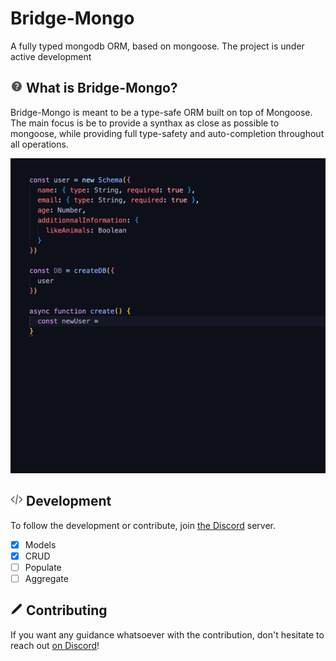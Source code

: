# Bridge-Mongo
A fully typed mongodb ORM, based on mongoose. The project is under active development

<h2>
<img src="/img/question.svg" height="20" />
What is Bridge-Mongo?
</h2>

Bridge-Mongo is meant to be a type-safe ORM built on top of Mongoose. The main focus is be to provide a synthax as close as possible to mongoose, while providing full type-safety and auto-completion throughout all operations. 

<img src="/img/bridge-mongo-gif.gif" />

<h2>
<img src="/img/development.svg"
<svg xmlns="http://www.w3.org/2000/svg" viewBox="0 0 20 20" fill="currentColor" height="20">
  <path fill-rule="evenodd" d="M18 5.25a2.25 2.25 0 00-2.012-2.238A2.25 2.25 0 0013.75 1h-1.5a2.25 2.25 0 00-2.238 2.012c-.875.092-1.6.686-1.884 1.488H11A2.5 2.5 0 0113.5 7v7h2.25A2.25 2.25 0 0018 11.75v-6.5zM12.25 2.5a.75.75 0 00-.75.75v.25h3v-.25a.75.75 0 00-.75-.75h-1.5z" clip-rule="evenodd" />
  <path fill-rule="evenodd" d="M3 6a1 1 0 00-1 1v10a1 1 0 001 1h8a1 1 0 001-1V7a1 1 0 00-1-1H3zm6.874 4.166a.75.75 0 10-1.248-.832l-2.493 3.739-.853-.853a.75.75 0 00-1.06 1.06l1.5 1.5a.75.75 0 001.154-.114l3-4.5z" clip-rule="evenodd" />
</svg>
Development
</h2>

To follow the development or contribute, join [the Discord](https://discord.gg/yxjrwm7Bfr) server.
- [X] Models
- [X] CRUD  
- [ ] Populate
- [ ] Aggregate

<h2>
    <svg xmlns="http://www.w3.org/2000/svg" viewBox="0 0 20 20" fill="currentColor" height="20">
      <path d="M2.695 14.763l-1.262 3.154a.5.5 0 00.65.65l3.155-1.262a4 4 0 001.343-.885L17.5 5.5a2.121 2.121 0 00-3-3L3.58 13.42a4 4 0 00-.885 1.343z" />
    </svg>
    Contributing
</h2>

If you want any guidance whatsoever with the contribution, don't hesitate to reach out [on Discord](https://discord.gg/yxjrwm7Bfr)!

